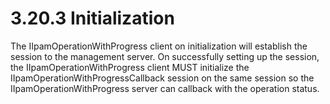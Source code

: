<html dir="LTR" xmlns:mshelp="http://msdn.microsoft.com/mshelp" xmlns:ddue="http://ddue.schemas.microsoft.com/authoring/2003/5" xmlns:xlink="http://www.w3.org/1999/xlink" xmlns:tool="http://www.microsoft.com/tooltip">
 <body>
 <div id="header">
 <h1 class="heading">3.20.3 Initialization</h1>
 </div>
 <div id="mainSection">
 <div id="mainBody">
 <div id="allHistory" class="saveHistory"></div>
 <div id="sectionSection0" class="section" name="collapseableSection">
 

<p>The IIpamOperationWithProgress client on initialization will
establish the session to the management server. On successfully setting up the
session, the IIpamOperationWithProgress client MUST initialize the
IIpamOperationWithProgressCallback session on the same session so the
IIpamOperationWithProgress server can callback with the operation status.</p>


 </div>
 </div>
 </div>
 </body>
</html>